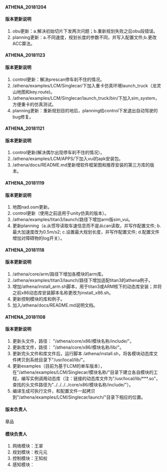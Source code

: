 #### ATHENA_20181204
#### 版本更新说明
1. obu更新：a.解决初始切片下发两次问题；b.重新规划失败之后obu段错误。
2. planning更新：a.不同速度，规划长度的参数不同，并写入配置文件;b.更改ACC算法。

#### ATHENA_20181123
#### 版本更新说明
1. control更新：解决prescan停车刹不住的情况。
2. /athena/examples/LCM/Singlecar/下加入重卡仿真环境launch_truck（龙灵山地图和key.route)。
3. /athena/examples/LCM/Singlecar/launch_truck/bin/下加入sim_system，方便重卡的仿真测试。
4. planning更新：重新规划目的地后，planning给control下发退出自动驾驶的bug修复。

#### ATHENA_20181121
#### 版本更新说明
1. control更新(解决偶尔出现停车刹不住的情况）。
2. /athena/examples/LCM/APPS/下加入vui的apk安装包。
3. /athena/docs/README.md里新增软件框架图和推荐安装的第三方库的版本。

#### ATHENA_20181119
#### 版本更新说明
1. 地图nad.osm更新。
2. control更新（使用之前适用于unity仿真的版本）。
3. /athena/examples/titan3/launch/路径下增加arm版sim_vui。
4. 更新planning（a.从惯导读取车速信息而不是从can读取，并写作配置文件; b.最大加速度改为0.5m/s2; c.设置最大规划长度，并写作配置文件; d.配置文件增加对障碍物的log开关）。

#### ATHENA_20181118
#### 版本更新说明
1. /athena/core/arm/路径下增加各模块的arm库。
2. /athena/examples/titan3/launch/路径下增加适配titan3的athena例子。
3. 增加/athena/install_arm.sh脚本，用于titan3或ARM核下的动态库安装；并将之前x86动态库安装脚本名称更改为install_x86.sh。
4. 更新控制模块的库和例子。
5. 加入/athena/docs/README.md说明文档。

#### ATHENA_20181108
#### 版本更新说明
1. 更新头文件，路径： "/athena/core/x86/模块名称/include/"。
2. 更新库文件，路径： "/athena/core/x86/模块名称/lib/"。
3. 更新完头文件和库文件后，运行脚本 /athena/install.sh，将各模块动态库文件拷贝到系统目录下"/usr/local/lib/"。
4. 更新examples（目前为基于LCM的单车版本），在"/athena/examples/LCM/Singlecar/模块名称/"目录下建立各自模块的工程，编写实例调用动态库（注：链接的动态库文件为"/usr/local/lib/***.so"，查找的头文件路径为"../../../../core/x86/模块名称/include/"）。
5. 编译生成可执行文件，和配置文件一起拷贝到"/athena/examples/LCM/Singlecar/launch/"目录下相应的位置。


#### 版本负责人
章品

#### 模块负责人

1. 网络模块：王翠
2. 规划模块：枚元元
3. 控制模块：王知权
4. 感知模块：

